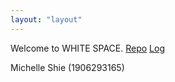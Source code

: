 ```yaml
---
layout: "layout"
---
```


Welcome to WHITE SPACE.
[Repo](https://github.com/michelleshie/os212)
[Log](https://github.com/michelleshie/os212/blob/main/TXT/mylog.txt)

Michelle Shie (1906293165)
